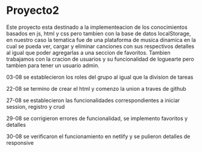 # Proyecto2

Este proyecto esta destinado a la implementeacion de los conocimientos basados en js, html y css pero tambien
con la base de datos localStorage, en nuestro caso la tematica fue de una plataforma de musica dinamica en la cual
se pueda ver, cargar y eliminar canciones con sus respectivos detalles al igual que poder agregarlas a una seccion
de favoritos. Tambien trabajamos con la cracion de usuarios y su funcionalidad de loguearte pero tambien para tener un usuario admin.

03-08
se establecieron los roles del grupo al igual que la division de tareas

22-08
se termino de crear el html y comenzo la union a traves de github

27-08
se establecieron las funcionalidades correspondientes a iniciar session, registro y crud

29-08
se corrigieron errores de funcionalidad, se implemento favoritos y detalles

30-08
se verificaron el funcionamiento en netlify y se pulieron detalles de responsive
